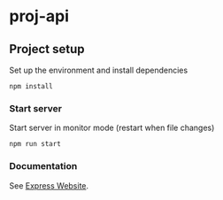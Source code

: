 


# proj-api

## Project setup

Set up the environment and install dependencies

```
npm install
```

### Start server 

Start server in monitor mode (restart when file changes)

```
npm run start
```


### Documentation
See [Express Website](https://expressjs.com/).



